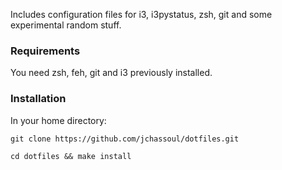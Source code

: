 Includes configuration files for i3, i3pystatus, zsh, git and some experimental random stuff.

### Requirements
You need zsh, feh, git and i3 previously installed.

### Installation
In your home directory:

    git clone https://github.com/jchassoul/dotfiles.git

    cd dotfiles && make install
